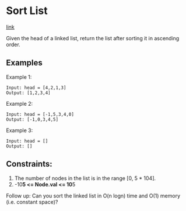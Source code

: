 # Sort List

[link](https://leetcode.com/problems/sort-list/)

Given the head of a linked list, return the list after sorting it in ascending order.

## Examples

Example 1:

```
Input: head = [4,2,1,3]
Output: [1,2,3,4]
```

Example 2:

```
Input: head = [-1,5,3,4,0]
Output: [-1,0,3,4,5]
```

Example 3:

```
Input: head = []
Output: []
```

## Constraints:
1. The number of nodes in the list is in the range [0, 5 * 104].
2. -10**5 <= Node.val <= 10**5

Follow up: Can you sort the linked list in O(n logn) time and O(1) memory (i.e. constant space)?